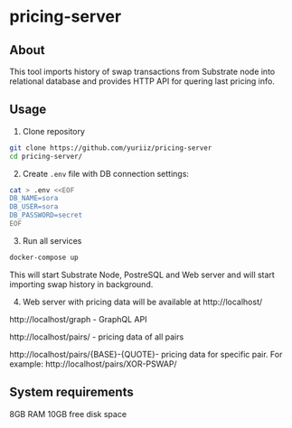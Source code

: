 # pricing-server

## About
This tool imports history of swap transactions from Substrate node into relational database and provides HTTP API for quering last pricing info.

## Usage

1. Clone repository
```bash
git clone https://github.com/yuriiz/pricing-server
cd pricing-server/
```

2. Create `.env` file with DB connection settings:

```bash
cat > .env <<EOF
DB_NAME=sora
DB_USER=sora
DB_PASSWORD=secret
EOF
```

3. Run all services
```bash
docker-compose up
```
This will start Substrate Node, PostreSQL and Web server and will start importing swap history in background.

4. Web server with pricing data will be available at http://localhost/

http://localhost/graph - GraphQL API

http://localhost/pairs/ - pricing data of all pairs

http://localhost/pairs/{BASE}-{QUOTE}- pricing data for specific pair. For example: http://localhost/pairs/XOR-PSWAP/

## System requirements

8GB RAM
10GB free disk space
